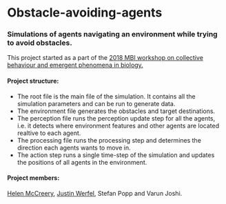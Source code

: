 # Obstacle-avoiding-agents
### Simulations of agents navigating an environment while trying to avoid obstacles.

This project started as a part of the 
[2018 MBI workshop on collective behaviour and emergent phenomena in biology.](https://mbi.osu.edu/event/?id=1209)

#### Project structure:
+ The root file is the main file of the simulation. It contains all the simulation parameters and can be run to generate data.
+ The environment file generates the obstacles and target destinations.
+ The perception file runs the perception update step for all the agents, i.e. it detects where environment features and 
other agents are located realtive to each agent.
+ The processing file runs the processing step and determines the direction each agents wants to move in.
+ The action step runs a single time-step of the simulation and updates the positions of all agents in the environment.


#### Project members: 
[Helen McCreery](https://www.helenmccreery.com/), [Justin Werfel](http://people.seas.harvard.edu/~jkwerfel/), Stefan Popp and Varun Joshi.
